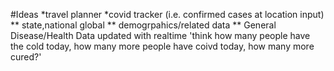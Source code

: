 #Ideas
*travel planner 
 *covid tracker (i.e. confirmed cases at location input)
  ** state,national global
  ** demogrpahics/related data
  ** General Disease/Health Data
updated with realtime 'think how many people have the cold today, how many more people have coivd today, how many more cured?'